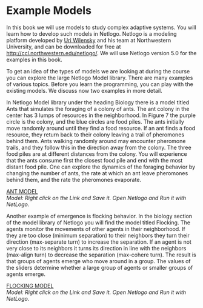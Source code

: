 # Example Models
In this book we will use models to study complex adaptive systems. You will learn how to develop such models in Netlogo. Netlogo is a modeling platform developed by [Uri Wilensky](http://ccl.northwestern.edu/uri/) and his team at Northwestern University, and can be downloaded for free at http://ccl.northwestern.edu/netlogo/. We will use Netlogo version 5.0 for the examples in this book.

To get an idea of the types of models we are looking at during the course you can explore the large Netlogo Model library. There are many examples of various topics. Before you learn the programming, you can play with the existing models. We discuss now two examples in more detail.

In Netlogo Model library under the heading Biology there is a model titled Ants that simulates the foraging of a colony of ants. The ant colony in the center has 3 lumps of resources in the neighborhood. In Figure 7 the purple circle is the colony, and the blue circles are food piles. The ants initially move randomly around until they find a food resource. If an ant finds a food resource, they return back to their colony leaving a trail of pheromones behind them. Ants walking randomly around may encounter pheromone trails, and they follow this in the direction away from the colony. The three food piles are at different distances from the colony. You will experience that the ants consume first the closest food pile and end with the most distant food pile. One can explore the dynamics of the foraging behavior by changing the number of ants, the rate at which an ant leave pheromones behind them, and the rate the pheromones evaporate.

[ANT MODEL](https://raw.githubusercontent.com/comses/intro-to-abm/master/assets/netlogo/Ants.nlogo)<br>*Model: Right click on the Link and Save it. Open Netlogo and Run it with NetLogo.*

Another example of emergence is flocking behavior. In the biology section of the model library of Netlogo you will find the model titled Flocking. The agents monitor the movements of other agents in their neighborhood. If they are too close (minimum separation) to their neighbors they turn their direction (max-separate turn) to increase the separation. If an agent is not very close to its neighbors it turns its direction in line with the neighbors (max-align turn) to decrease the separation (max-cohere turn). The result is that groups of agents emerge who move around in a group. The values of the sliders determine whether a large group of agents or smaller groups of agents emerge.

[FLOCKING MODEL](https://raw.githubusercontent.com/comses/intro-to-abm/master/assets/netlogo/Flocking.nlogo)<br>*Model: Right click on the Link and Save it. Open Netlogo and Run it with NetLogo.*




